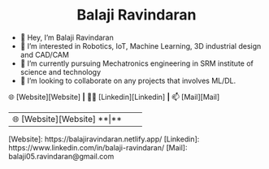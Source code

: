 <h1 align="center">Balaji Ravindaran</h1>

- 👋 Hey, I’m Balaji Ravindaran
- 👀 I’m interested in Robotics, IoT, Machine Learning, 3D industrial design and CAD/CAM
- 🌱 I’m currently pursuing Mechatronics engineering in SRM institute of science and technology
- 💞️ I’m looking to collaborate on any projects that involves ML/DL. 


 🌐 [Website][Website] **|**
 👨‍💼 [Linkedin][Linkedin] **|**
 📫 [Mail][Mail]
<table align="center">
 <tr>
  <td>🌐 [Website][Website] **|** </td>
  <td></td>
  <td></td>
 </tr>
</table>
[Website]: https://balajiravindaran.netlify.app/
[Linkedin]: https://www.linkedin.com/in/balaji-ravindaran/
[Mail]: balaji05.ravindaran@gmail.com
